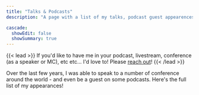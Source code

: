 ```yaml
---
title: "Talks & Podcasts"
description: "A page with a list of my talks, podcast guest appearences and similar content."

cascade:
  showEdit: false
  showSummary: true
---
```


{{< lead >}}
If you'd like to have me in your podcast, livestream, conference (as a speaker or MC), etc etc... I'd love to! Please [reach out](mailto:notkelset@kelset.dev)!
{{< /lead >}}

Over the last few years, I was able to speak to a number of conference around the world - and even be a guest on some podcasts. Here's the full list of my appearances!
